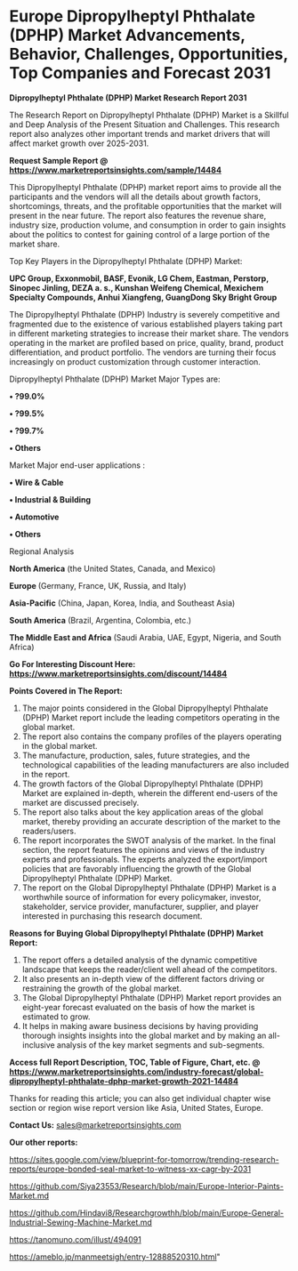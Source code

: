  # Europe Dipropylheptyl Phthalate (DPHP) Market Advancements, Behavior, Challenges, Opportunities, Top Companies and Forecast 2031

<strong>Dipropylheptyl Phthalate (DPHP) Market Research Report 2031</strong>

The Research Report on Dipropylheptyl Phthalate (DPHP) Market is a Skillful and Deep Analysis of the Present Situation and Challenges. This research report also analyzes other important trends and market drivers that will affect market growth over 2025-2031.

<strong>Request Sample Report @ <a href=https://www.marketreportsinsights.com/sample/14484>https://www.marketreportsinsights.com/sample/14484</a></strong>

This Dipropylheptyl Phthalate (DPHP) market report aims to provide all the participants and the vendors will all the details about growth factors, shortcomings, threats, and the profitable opportunities that the market will present in the near future. The report also features the revenue share, industry size, production volume, and consumption in order to gain insights about the politics to contest for gaining control of a large portion of the market share.

Top Key Players in the Dipropylheptyl Phthalate (DPHP) Market:

<strong>UPC Group, Exxonmobil, BASF, Evonik, LG Chem, Eastman, Perstorp, Sinopec Jinling, DEZA a. s., Kunshan Weifeng Chemical, Mexichem Specialty Compounds, Anhui Xiangfeng, GuangDong Sky Bright Group</strong>

The Dipropylheptyl Phthalate (DPHP) Industry is severely competitive and fragmented due to the existence of various established players taking part in different marketing strategies to increase their market share. The vendors operating in the market are profiled based on price, quality, brand, product differentiation, and product portfolio. The vendors are turning their focus increasingly on product customization through customer interaction.

Dipropylheptyl Phthalate (DPHP) Market Major Types are:

<strong>• ?99.0%

• ?99.5%

• ?99.7%

• Others</strong>

Market Major end-user applications :

<strong>• Wire & Cable

• Industrial & Building

• Automotive

• Others</strong>

Regional Analysis

</u><strong><b>North America</b></strong> (the United States, Canada, and Mexico)

<strong><b>Europe </b></strong>(Germany, France, UK, Russia, and Italy)

<strong><b>Asia-Pacific</b></strong> (China, Japan, Korea, India, and Southeast Asia)

<strong><b>South America</b></strong> (Brazil, Argentina, Colombia, etc.)

<strong><b>The Middle East and Africa</b></strong> (Saudi Arabia, UAE, Egypt, Nigeria, and South Africa)

<strong>Go For Interesting Discount Here: <a href=https://www.marketreportsinsights.com/discount/14484>https://www.marketreportsinsights.com/discount/14484</a></strong>

<strong>Points Covered in The Report:</strong>
<ol>
  <li>The major points considered in the Global Dipropylheptyl Phthalate (DPHP) Market report include the leading competitors operating in the global market.</li>
  <li>The report also contains the company profiles of the players operating in the global market.</li>
  <li>The manufacture, production, sales, future strategies, and the technological capabilities of the leading manufacturers are also included in the report.</li>
  <li>The growth factors of the Global Dipropylheptyl Phthalate (DPHP) Market are explained in-depth, wherein the different end-users of the market are discussed precisely.</li>
  <li>The report also talks about the key application areas of the global market, thereby providing an accurate description of the market to the readers/users.</li>
  <li>The report incorporates the SWOT analysis of the market. In the final section, the report features the opinions and views of the industry experts and professionals. The experts analyzed the export/import policies that are favorably influencing the growth of the Global Dipropylheptyl Phthalate (DPHP) Market.</li>
  <li>The report on the Global Dipropylheptyl Phthalate (DPHP) Market is a worthwhile source of information for every policymaker, investor, stakeholder, service provider, manufacturer, supplier, and player interested in purchasing this research document.</li>
</ol>
<strong>Reasons for Buying Global Dipropylheptyl Phthalate (DPHP) Market Report:</strong>

<ol>
  <li>The report offers a detailed analysis of the dynamic competitive landscape that keeps the reader/client well ahead of the competitors.</li>
  <li>It also presents an in-depth view of the different factors driving or restraining the growth of the global market.</li>
  <li>The Global Dipropylheptyl Phthalate (DPHP) Market report provides an eight-year forecast evaluated on the basis of how the market is estimated to grow.</li>
  <li>It helps in making aware business decisions by having providing thorough insights insights into the global market and by making an all-inclusive analysis of the key market segments and sub-segments.</li>
</ol>
<strong>Access full Report Description, TOC, Table of Figure, Chart, etc. @ <a href=https://www.marketreportsinsights.com/industry-forecast/global-dipropylheptyl-phthalate-dphp-market-growth-2021-14484>https://www.marketreportsinsights.com/industry-forecast/global-dipropylheptyl-phthalate-dphp-market-growth-2021-14484</a></strong>


Thanks for reading this article; you can also get individual chapter wise section or region wise report version like Asia, United States, Europe.

<strong>Contact Us:</strong>
sales@marketreportsinsights.com

<strong>Our other reports:</strong>

<a href=https://sites.google.com/view/blueprint-for-tomorrow/trending-research-reports/europe-bonded-seal-market-to-witness-xx-cagr-by-2031>https://sites.google.com/view/blueprint-for-tomorrow/trending-research-reports/europe-bonded-seal-market-to-witness-xx-cagr-by-2031</a>

<a href=https://github.com/Siya23553/Research/blob/main/Europe-Interior-Paints-Market.md>https://github.com/Siya23553/Research/blob/main/Europe-Interior-Paints-Market.md</a>

<a href=https://github.com/Hindavi8/Researchgrowthh/blob/main/Europe-General-Industrial-Sewing-Machine-Market.md>https://github.com/Hindavi8/Researchgrowthh/blob/main/Europe-General-Industrial-Sewing-Machine-Market.md</a>

<a href=https://tanomuno.com/illust/494091>https://tanomuno.com/illust/494091</a>

<a href=https://ameblo.jp/manmeetsigh/entry-12888520310.html>https://ameblo.jp/manmeetsigh/entry-12888520310.html</a>"
